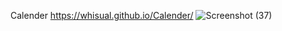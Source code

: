 Calender
https://whisual.github.io/Calender/
![Screenshot (37)](https://github.com/whisual/Calender/assets/102051680/169e81ba-f8da-464c-b8ae-ec1962dd194c)
